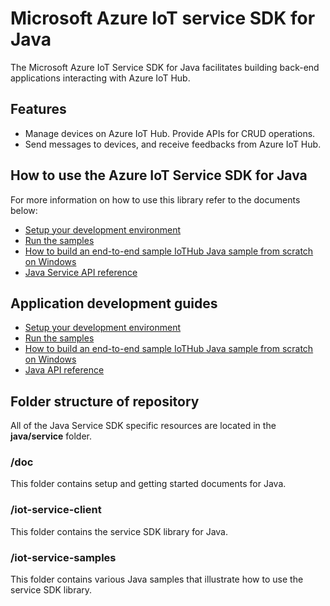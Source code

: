 # Microsoft Azure IoT service SDK for Java

The Microsoft Azure IoT Service SDK for Java facilitates building back-end applications interacting with Azure IoT Hub.

## Features

 * Manage devices on Azure IoT Hub. Provide APIs for CRUD operations.
 * Send messages to devices, and receive feedbacks from Azure IoT Hub.

## How to use the Azure IoT Service SDK for Java

For more information on how to use this library refer to the documents below:
- [Setup your development environment][devbox-setup]
- [Run the samples][run-java-sample]
- [How to build an end-to-end sample IoTHub Java sample from scratch on Windows][how-to-build-a-java-app-from-scratch]
- [Java Service API reference][java-api-reference]


## Application development guides
- [Setup your development environment][devbox-setup]
- [Run the samples][run-java-sample]
- [How to build an end-to-end sample IoTHub Java sample from scratch on Windows][how-to-build-a-java-app-from-scratch]
- [Java API reference][java-api-reference]

## Folder structure of repository

All of the Java Service SDK specific resources are located in the **java/service** folder.

### /doc

This folder contains setup and getting started documents for Java.

### /iot-service-client

This folder contains the service SDK library for Java.

### /iot-service-samples

This folder contains various Java samples that illustrate how to use the service SDK library.

[devbox-setup]: ../doc/java-devbox-setup.md
[run-java-sample]: ./iot-service-samples
[how-to-build-a-java-app-from-scratch]: https://azure.microsoft.com/documentation/articles/iot-hub-java-java-getstarted
[java-api-reference]: https://azure.github.io/azure-iot-sdk-java/service